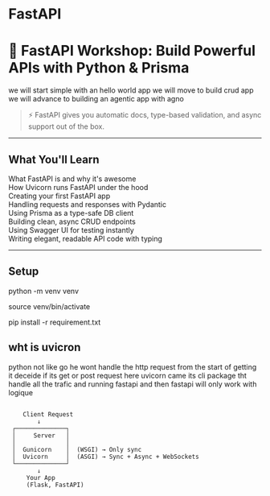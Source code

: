 # FastAPI
# 🚀 FastAPI Workshop: Build Powerful APIs with Python & Prisma

we will start simple with an hello world app we will move to build crud app we will advance to building an agentic app with agno

> ⚡ FastAPI gives you automatic docs, type-based validation, and async support out of the box.

---

##  What You'll Learn

 What FastAPI is and why it's awesome  
 How Uvicorn runs FastAPI under the hood  
 Creating your first FastAPI app  
 Handling requests and responses with Pydantic  
 Using Prisma as a type-safe DB client  
 Building clean, async CRUD endpoints  
 Using Swagger UI for testing instantly  
 Writing elegant, readable API code with typing

---


##  Setup

python -m venv venv

source venv/bin/activate

pip install -r requirement.txt


## wht is uvicron 
python not like go he  wont handle the http request from the start of getting it deceide if its get or post request  here uvicorn came its cli package tht handle all the trafic and running fastapi and then fastapi will only work with logique 
 

```

    Client Request
        ↓
 ┌──────────────┐
 │     Server   │
 │              │
 │  Gunicorn    │  (WSGI) → Only sync
 │  Uvicorn     │  (ASGI) → Sync + Async + WebSockets
 └──────────────┘
        ↓
     Your App
     (Flask, FastAPI)

```

